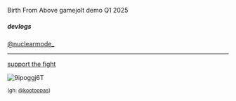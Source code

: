 Birth From Above gamejolt demo Q1 2025

##### devlogs

[@nuclearmode_](https://x.com/nuclearmode_)

---

[support the fight](https://ko-fi.com/Y8Y519HQUI)


![9ipoggj6T](https://user-images.githubusercontent.com/601001/174320109-5a1e8962-ae74-4f61-b95e-774881fd0125.gif)

<sub>(gh: [@kootoopas](https://github.com/kootoopas))</sub>
